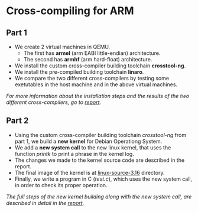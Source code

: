 # Cross-compiling for ARM

## Part 1
* We create 2 virtual machines in QEMU. 
    * The first has **armel** (arm EABI little-endian) architecture.
    * The second has **armhf** (arm hard-float) architecture.
* We install the custom cross-compiler building toolchain **crosstool-ng**.
* We install the pre-compiled building toolchain **linaro**.
* We compare the two different cross-compilers by testing some exetutables in the host machine and in the above virtual machines.

*For more information about the installation steps and the results of the two different cross-compilers, go to [report](https://github.com/chrisbetze/Embedded-System-Design/blob/11f779ed38955b4ee8fa71162fccc37242edda65/Lab5/report.pdf).*

## Part 2
* Using the custom cross-compiler building toolchain *crosstool-ng* from part 1, we build a **new kernel** for Debian Operationg System.
* We add a **new system call** to the new linux kernel, that uses the function *printk* to print a phrase in the kernel log.
* The changes we made to the kernel source code are described in the report.
* The final image of the kernel is at [linux-source-3.16](https://github.com/chrisbetze/Embedded-System-Design/tree/main/Lab5/linux-source-3.16) directory.
* Finally, we write a program in C (*test.c*), which uses the new system call, in order to check its proper operation.

*The full steps of the new kernel building along with the new system call, are described in detail in the [report](https://github.com/chrisbetze/Embedded-System-Design/blob/11f779ed38955b4ee8fa71162fccc37242edda65/Lab5/report.pdf).*
